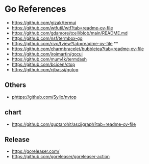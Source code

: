 # Go References

- <https://github.com/gizak/termui>
- <https://github.com/wtfutil/wtf?tab=readme-ov-file>
- <https://github.com/gdamore/tcell/blob/main/README.md>
- <https://github.com/nsf/termbox-go>
- <https://github.com/rivo/tview?tab=readme-ov-file> **
- <https://github.com/charmbracelet/bubbletea?tab=readme-ov-file>
- <https://github.com/jroimartin/gocui>
- <https://github.com/mum4k/termdash>
- <https://github.com/bcicen/ctop>
- <https://github.com/cjbassi/gotop>

## Others

- <phttps://github.com/Syllo/nvtop>

## chart

- <https://github.com/guptarohit/asciigraph?tab=readme-ov-file>

## Release

- <https://goreleaser.com/>
- <https://github.com/goreleaser/goreleaser-action>
